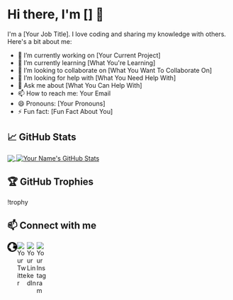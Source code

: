 # Hi there, I'm [] 👋

I'm a [Your Job Title]. I love coding and sharing my knowledge with others. Here's a bit about me:

- 🔭 I’m currently working on [Your Current Project]
- 🌱 I’m currently learning [What You're Learning]
- 👯 I’m looking to collaborate on [What You Want To Collaborate On]
- 🤔 I’m looking for help with [What You Need Help With]
- 💬 Ask me about [What You Can Help With]
- 📫 How to reach me: Your Email
- 😄 Pronouns: [Your Pronouns]
- ⚡ Fun fact: [Fun Fact About You]

## 📈 GitHub Stats

<a href="https://github.com/yourusername">
  <img align="center" src="https://github-readme-stats.vercel.app/api/top-langs/?username=yourusername&theme=radical" />
</a>
<a href="https://github.com/yourusername">
  <img align="center" src="https://github-readme-stats.vercel.app/api?username=yourusername&show_icons=true&theme=radical" alt="Your Name's GitHub Stats" />
</a>

## 🏆 GitHub Trophies

!trophy

## 📫 Connect with me

[<img align="left" alt="Your Website" width="22px" src="https://raw.githubusercontent.com/iconic/open-iconic/master/svg/globe.svg" />][website]
[<img align="left" alt="Your Twitter" width="22px" src="https://raw.githubusercontent.com/johan/svg-cleanups/master/logos/twitter.svg" />][twitter]
[<img align="left" alt="Your LinkedIn" width="22px" src="https://raw.githubusercontent.com/johan/svg-cleanups/master/logos/linkedin.svg" />][linkedin]
[<img align="left" alt="Your Instagram" width="22px" src="https://raw.githubusercontent.com/johan/svg-cleanups/master/logos/instagram.svg" />][instagram]

[website]: https://yourwebsite.com
[twitter]: https://twitter.com/yourusername
[linkedin]: https://linkedin.com/in/yourusername
[instagram]: https://instagram.com/yourusername
